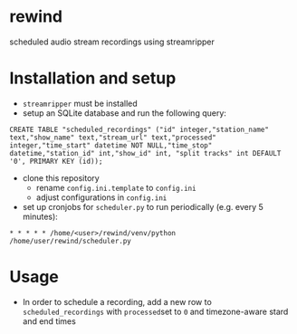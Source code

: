 # rewind

scheduled audio stream recordings using streamripper

# Installation and setup

- ```streamripper``` must be installed
- setup an SQLite database and run the following query:

``````
CREATE TABLE "scheduled_recordings" ("id" integer,"station_name" text,"show_name" text,"stream_url" text,"processed" integer,"time_start" datetime NOT NULL,"time_stop" datetime,"station_id" int,"show_id" int, "split tracks" int DEFAULT '0', PRIMARY KEY (id));
``````

- clone this repository
    - rename ```config.ini.template``` to ```config.ini```
    - adjust configurations in  ```config.ini```
- set up cronjobs for `````scheduler.py````` to run periodically (e.g. every 5 minutes):

````
* * * * * /home/<user>/rewind/venv/python /home/user/rewind/scheduler.py
````

# Usage

- In order to schedule a recording, add a new row to ```scheduled_recordings``` with ```processed```set to ```0``` and timezone-aware stard and end times
